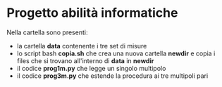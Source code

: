# Progetto abilità informatiche
Nella cartella sono presenti:
* la cartella **data** contenente i tre set di misure
* lo script bash **copia.sh** che crea una nuova cartella **newdir** e copia i files che si trovano all'interno di **data** in **newdir**
* il codice **prog1m.py** che legge un singolo multipolo
* il codice **prog3m.py** che estende la procedura ai tre multipoli pari

